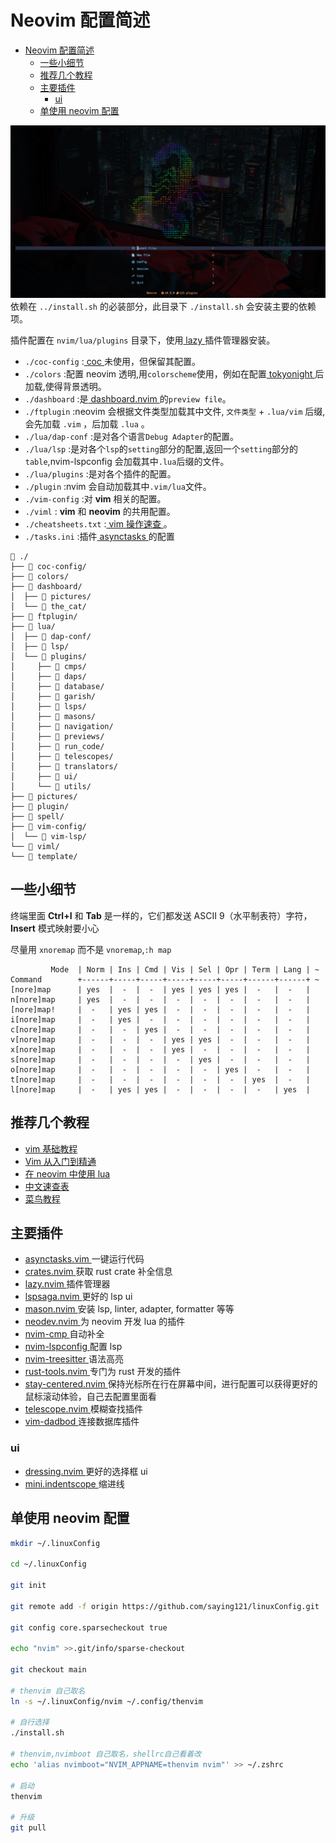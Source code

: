 # Neovim 配置简述

<!--toc:start-->
- [Neovim 配置简述](#neovim-配置简述)
  - [一些小细节](#一些小细节)
  - [推荐几个教程](#推荐几个教程)
  - [主要插件](#主要插件)
    - [ui](#ui)
  - [单使用 neovim 配置](#单使用-neovim-配置)
<!--toc:end-->

![dashboard picture](./pictures/dashboard.png)
依赖在 `../install.sh` 的必装部分，此目录下 `./install.sh` 会安装主要的依赖项。

插件配置在 `nvim/lua/plugins` 目录下，使用[ lazy ](https://github.com/folke/lazy.nvim)插件管理器安装。

-   `./coc-config` :[ coc ](https://github.com/neoclide/coc.nvim)未使用，但保留其配置。
-   `./colors` :配置 neovim 透明,用`colorscheme`使用，例如在配置[ tokyonight ](https://github.com/folke/tokyonight.nvim)后加载,使得背景透明。
-   `./dashboard` :是[ dashboard.nvim ](https://github.com/glepnir/dashboard-nvim)的`preview file`。
-   `./ftplugin` :neovim 会根据文件类型加载其中文件, `文件类型` + `.lua/vim` 后缀,会先加载 `.vim` ，后加载 `.lua` 。
-   `./lua/dap-conf` :是对各个语言`Debug Adapter`的配置。
-   `./lua/lsp` :是对各个`lsp`的`setting`部分的配置,返回一个`setting`部分的`table`,nvim-lspconfig 会加载其中`.lua`后缀的文件。
-   `./lua/plugins` :是对各个插件的配置。
-   `./plugin` :nvim 会自动加载其中`.vim/lua`文件。
-   `./vim-config` :对 **vim** 相关的配置。
-   `./viml` : **vim** 和 **neovim** 的共用配置。
-   `./cheatsheets.txt` :[ vim 操作速查 ](https://github.com/skywind3000/awesome-cheatsheets/blob/master/editors/vim.txt)。
-   `./tasks.ini` :插件[ asynctasks ](https://github.com/skywind3000/asynctasks.vim)的配置

```
 ./
├──  coc-config/
├──  colors/
├──  dashboard/
│  ├──  pictures/
│  └──  the_cat/
├──  ftplugin/
├──  lua/
│  ├──  dap-conf/
│  ├──  lsp/
│  └──  plugins/
│     ├──  cmps/
│     ├──  daps/
│     ├──  database/
│     ├──  garish/
│     ├──  lsps/
│     ├──  masons/
│     ├──  navigation/
│     ├──  previews/
│     ├──  run_code/
│     ├──  telescopes/
│     ├──  translators/
│     ├──  ui/
│     └──  utils/
├──  pictures/
├──  plugin/
├──  spell/
├──  vim-config/
│  └──  vim-lsp/
└──  viml/
└──  template/
```

## 一些小细节

终端里面 **Ctrl+I** 和 **Tab** 是一样的，它们都发送 ASCII 9（水平制表符）字符，**Insert** 模式映射要小心

尽量用 `xnoremap` 而不是 `vnoremap`,`:h map`

```vimdoc
         Mode  | Norm | Ins | Cmd | Vis | Sel | Opr | Term | Lang | ~
Command        +------+-----+-----+-----+-----+-----+------+------+ ~
[nore]map      | yes  |  -  |  -  | yes | yes | yes |  -   |  -   |
n[nore]map     | yes  |  -  |  -  |  -  |  -  |  -  |  -   |  -   |
[nore]map!     |  -   | yes | yes |  -  |  -  |  -  |  -   |  -   |
i[nore]map     |  -   | yes |  -  |  -  |  -  |  -  |  -   |  -   |
c[nore]map     |  -   |  -  | yes |  -  |  -  |  -  |  -   |  -   |
v[nore]map     |  -   |  -  |  -  | yes | yes |  -  |  -   |  -   |
x[nore]map     |  -   |  -  |  -  | yes |  -  |  -  |  -   |  -   |
s[nore]map     |  -   |  -  |  -  |  -  | yes |  -  |  -   |  -   |
o[nore]map     |  -   |  -  |  -  |  -  |  -  | yes |  -   |  -   |
t[nore]map     |  -   |  -  |  -  |  -  |  -  |  -  | yes  |  -   |
l[nore]map     |  -   | yes | yes |  -  |  -  |  -  |  -   | yes  |
```

## 推荐几个教程

-   [ vim 基础教程 ](https://www.imooc.com/learn/1129)
-   [ Vim 从入门到精通 ](https://github.com/wsdjeg/vim-galore-zh_cn)
-   [ 在 neovim 中使用 lua ](https://github.com/glepnir/nvim-lua-guide-zh)
-   [ 中文速查表 ](https://github.com/skywind3000/awesome-cheatsheets)
-   [ 菜鸟教程 ](https://www.runoob.com/lua/lua-tutorial.html)

## 主要插件

-   [ asynctasks.vim ](https://github.com/skywind3000/asynctasks.vim) 一键运行代码
-   [ crates.nvim ](https://github.com/saecki/crates.nvim) 获取 rust crate 补全信息
-   [ lazy.nvim ](https://github.com/folke/lazy.nvim) 插件管理器
-   [ lspsaga.nvim ](https://github.com/glepnir/lspsaga.nvim) 更好的 lsp ui
-   [ mason.nvim ](https://github.com/williamboman/mason.nvim) 安装 lsp, linter, adapter, formatter 等等
-   [ neodev.nvim ](https://github.com/folke/neodev.nvim) 为 neovim 开发 lua 的插件
-   [ nvim-cmp ](https://github.com/hrsh7th/nvim-cmp) 自动补全
-   [ nvim-lspconfig ](https://github.com/neovim/nvim-lspconfig) 配置 lsp
-   [ nvim-treesitter ](https://github.com/nvim-treesitter/nvim-treesitter) 语法高亮
-   [ rust-tools.nvim ](https://github.com/simrat39/rust-tools.nvim) 专门为 rust 开发的插件
-   [ stay-centered.nvim ](https://github.com/arnamak/stay-centered.nvim) 保持光标所在行在屏幕中间，进行配置可以获得更好的鼠标滚动体验，自己去配置里面看
-   [ telescope.nvim ](https://github.com/nvim-telescope/telescope.nvim) 模糊查找插件
-   [ vim-dadbod ](https://github.com/tpope/vim-dadbod) 连接数据库插件

### ui

-   [ dressing.nvim ](https://github.com/stevearc/dressing.nvim) 更好的选择框 ui
-   [ mini.indentscope ](https://github.com/echasnovski/mini.indentscope) 缩进线

## 单使用 neovim 配置

```bash
mkdir ~/.linuxConfig

cd ~/.linuxConfig

git init

git remote add -f origin https://github.com/saying121/linuxConfig.git

git config core.sparsecheckout true

echo "nvim" >>.git/info/sparse-checkout

git checkout main

# thenvim 自己取名
ln -s ~/.linuxConfig/nvim ~/.config/thenvim

# 自行选择
./install.sh

# thenvim,nvimboot 自己取名，shellrc自己看着改
echo 'alias nvimboot="NVIM_APPNAME=thenvim nvim"' >> ~/.zshrc

# 启动
thenvim

# 升级
git pull
```
